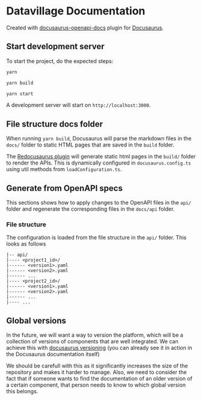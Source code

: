 # Datavillage Documentation

Created with [docusaurus-openapi-docs](https://github.com/PaloAltoNetworks/docusaurus-openapi-docs) plugin for [Docusaurus](https://docusaurus.io/).

## Start development server

To start the project, do the expected steps:

```bash
yarn
```

```bash
yarn build
```

```bash
yarn start
```

A development server will start on `http://localhost:3000`.

## File structure docs folder

When running `yarn build`, Docusaurus will parse the markdown files in the `docs/` folder to static HTML pages that are saved in the `build` folder.

The [Redocusaurus plugin](https://github.com/rohit-gohri/redocusaurus) will generate static html pages in the `build/` folder to render the APIs. This is dynamically configured in `docusaurus.config.ts` using util methods from `loadConfiguration.ts`.

## Generate from OpenAPI specs

This sections shows how to apply changes to the OpenAPI files in the `api/` folder and regenerate the corresponding files in the `docs/api` folder.

### File structure

The configuration is loaded from the file structure in the `api/` folder. This looks as follows

```text
|-- api/
|---- <project1_id>/
|------ <version1>.yaml
|------ <version2>.yaml
|------ ...
|---- <project2_id>/
|------ <version1>.yaml
|------ <version2>.yaml
|------ ...
|---- ...
```

## Global versions

In the future, we will want a way to version the platform, which will be a collection of versions of components that are well integrated. We can achieve this with [docusaurus versioning](https://docusaurus.io/docs/versioning) (you can already see it in action in the Docusaurus documentation itself)

We should be carefull with this as it significantly increases the size of the repository and makes it harder to manage. Also, we need to consider the fact that if someone wants to find the documentation of an older version of a certain component, that person needs to know to which global version this belongs.
